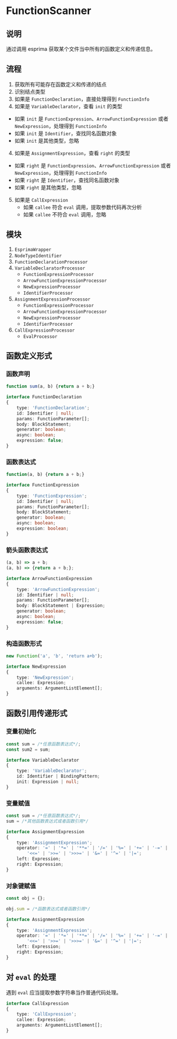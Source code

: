# FunctionScanner

## 说明

通过调用 esprima 获取某个文件当中所有的函数定义和传递信息。

## 流程

1. 获取所有可能存在函数定义和传递的结点
2. 识别结点类型
3. 如果是 `FunctionDeclaration`，直接处理得到 `FunctionInfo`
4. 如果是 `VariableDeclarator`，查看 `init` 的类型
  - 如果 `init` 是 `FunctionExpression`、`ArrowFunctionExpression` 或者 `NewExpression`，处理得到 `FunctionInfo`
  - 如果 `init` 是 `Identifier`，查找同名函数对象
  - 如果 `init` 是其他类型，忽略
4. 如果是 `AssignmentExpression`，查看 `right` 的类型
  - 如果 `right` 是 `FunctionExpression`、`ArrowFunctionExpression` 或者 `NewExpression`，处理得到 `FunctionInfo`
  - 如果 `right` 是 `Identifier`，查找同名函数对象
  - 如果 `right` 是其他类型，忽略
5. 如果是 `CallExpression`
   - 如果 `callee` 符合 `eval` 调用，提取参数代码再次分析
   - 如果 `callee` 不符合 `eval` 调用，忽略

## 模块

1. `EsprimaWrapper`
2. `NodeTypeIdentifier`
3. `FunctionDeclarationProcessor`
4. `VariableDeclaratorProcessor`
   - `FunctionExpressionProcessor`
   - `ArrowFunctionExpressionProcessor`
   - `NewExpressionProcessor`
   - `IdentifierProcessor`
5. `AssignmentExpressionProcessor`
   - `FunctionExpressionProcessor`
   - `ArrowFunctionExpressionProcessor`
   - `NewExpressionProcessor`
   - `IdentifierProcessor`
6. `CallExpressionProcessor`
   - `EvalProcessor` 

## 函数定义形式

### 函数声明

```js
function sum(a, b) {return a + b;}
```

```ts
interface FunctionDeclaration 
{ 
    type: 'FunctionDeclaration'; 
    id: Identifier | null; 
    params: FunctionParameter[]; 
    body: BlockStatement; 
    generator: boolean;
    async: boolean;
    expression: false; 
}
```

### 函数表达式

```js
function(a, b) {return a + b;}
```

```ts
interface FunctionExpression 
{
    type: 'FunctionExpression'; 
    id: Identifier | null; 
    params: FunctionParameter[]; 
    body: BlockStatement; 
    generator: boolean;
    async: boolean;
    expression: boolean; 
}
```

### 箭头函数表达式

```js
(a, b) => a + b;
(a, b) => {return a + b;};
```

```ts
interface ArrowFunctionExpression 
{ 
    type: 'ArrowFunctionExpression'; 
    id: Identifier | null;
    params: FunctionParameter[];
    body: BlockStatement | Expression; 
    generator: boolean;
    async: boolean;
    expression: false; 
}
```

### 构造函数形式

```js
new Function('a', 'b', 'return a+b');
```

```ts
interface NewExpression 
{
    type: 'NewExpression';
    callee: Expression;
    arguments: ArgumentListElement[];
}
```

## 函数引用传递形式

### 变量初始化

```js
const sum = /*任意函数表达式*/;
const sum2 = sum;
```

```ts
interface VariableDeclarator 
{
    type: 'VariableDeclarator';
    id: Identifier | BindingPattern; 
    init: Expression | null;
}
```

### 变量赋值

```js
const sum = /*任意函数表达式*/;
sum = /*其他函数表达式或者函数引用*/
```

```ts
interface AssignmentExpression 
{
    type: 'AssignmentExpression';
    operator: '=' | '*=' | '**=' | '/=' | '%=' | '+=' | '-=' |
        '<<=' | '>>=' | '>>>=' | '&=' | '^=' | '|=';
    left: Expression;
    right: Expression;
}
```

### 对象键赋值

```js
const obj = {};

obj.sum = /*函数表达式或者函数引用*/
```

```ts
interface AssignmentExpression 
{
    type: 'AssignmentExpression';
    operator: '=' | '*=' | '**=' | '/=' | '%=' | '+=' | '-=' |
        '<<=' | '>>=' | '>>>=' | '&=' | '^=' | '|=';
    left: Expression;
    right: Expression;
}
```

## 对 `eval` 的处理

遇到 `eval` 应当提取参数字符串当作普通代码处理。

```ts
interface CallExpression 
{
    type: 'CallExpression';
    callee: Expression;
    arguments: ArgumentListElement[];
}
```